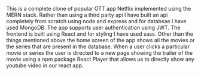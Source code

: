This is a complete clone of popular OTT app Netflix implemented using the MERN stack. Rather than using a third party api I have built an api completely from scratch using node and express and for databsae I have used MongoDB. The app supports user authentication using JWT. The frontend is built using React and for styling I have used sass. Other than the things mentioned above the home screen of the app shows all the movies or the series that are present in the database. When a user clicks a particular movie or series the user is directed to a new page showing the trailer of the movie using a npm package React Player that allows us to directly show any youtube video in our react app.
